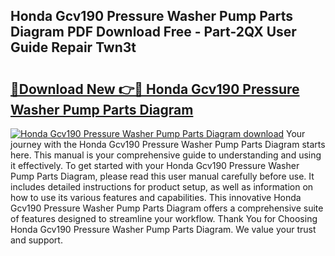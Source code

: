 ## Honda Gcv190 Pressure Washer Pump Parts Diagram PDF Download Free - Part-2QX User Guide Repair Twn3t

# <h2><a href="http://dfnhs1s.blite.top/?on=Honda+Gcv190+Pressure+Washer+Pump+Parts+Diagram">🔗Download New 👉🔴 Honda Gcv190 Pressure Washer Pump Parts Diagram</a></h2>

[![Honda Gcv190 Pressure Washer Pump Parts Diagram download](https://i.imgur.com/lujVjoI.png)](http://dfnhs1s.blite.top/?on=Honda+Gcv190+Pressure+Washer+Pump+Parts+Diagram)
Your journey with the Honda Gcv190 Pressure Washer Pump Parts Diagram starts here. This manual is your comprehensive guide to understanding and using it effectively. To get started with your Honda Gcv190 Pressure Washer Pump Parts Diagram, please read this user manual carefully before use. It includes detailed instructions for product setup, as well as information on how to use its various features and capabilities. This innovative Honda Gcv190 Pressure Washer Pump Parts Diagram offers a comprehensive suite of features designed to streamline your workflow. Thank You for Choosing Honda Gcv190 Pressure Washer Pump Parts Diagram. We value your trust and support.
